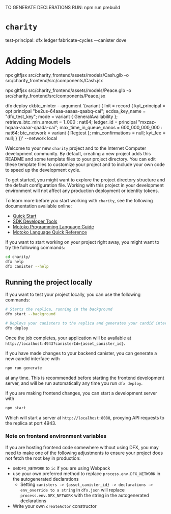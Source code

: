 TO GENERATE DECLERATIONS RUN: npm run prebuild

# `charity`

test-principal: 
dfx ledger fabricate-cycles --canister dove

# Adding Models
npx gltfjsx src/charity_frontend/assets/models/Cash.glb -o src/charity_frontend/src/components/Cash.jsx

npx gltfjsx src/charity_frontend/assets/models/Peace.glb -o src/charity_frontend/src/components/Peace.jsx


dfx deploy ckbtc_minter --argument '(variant { Init = record { kyt_principal = opt principal "be2us-64aaa-aaaaa-qaabq-cai"; ecdsa_key_name = "dfx_test_key"; mode = variant { GeneralAvailability }; retrieve_btc_min_amount = 1_000 : nat64; ledger_id = principal "mxzaz-hqaaa-aaaar-qaada-cai"; max_time_in_queue_nanos = 600_000_000_000 : nat64; btc_network = variant { Regtest }; min_confirmations = null; kyt_fee = null; } })' --network local

Welcome to your new `charity` project and to the Internet Computer development community. By default, creating a new project adds this README and some template files to your project directory. You can edit these template files to customize your project and to include your own code to speed up the development cycle.

To get started, you might want to explore the project directory structure and the default configuration file. Working with this project in your development environment will not affect any production deployment or identity tokens.

To learn more before you start working with `charity`, see the following documentation available online:

- [Quick Start](https://internetcomputer.org/docs/current/developer-docs/setup/deploy-locally)
- [SDK Developer Tools](https://internetcomputer.org/docs/current/developer-docs/setup/install)
- [Motoko Programming Language Guide](https://internetcomputer.org/docs/current/motoko/main/motoko)
- [Motoko Language Quick Reference](https://internetcomputer.org/docs/current/motoko/main/language-manual)

If you want to start working on your project right away, you might want to try the following commands:

```bash
cd charity/
dfx help
dfx canister --help
```

## Running the project locally

If you want to test your project locally, you can use the following commands:

```bash
# Starts the replica, running in the background
dfx start --background

# Deploys your canisters to the replica and generates your candid interface
dfx deploy
```

Once the job completes, your application will be available at `http://localhost:4943?canisterId={asset_canister_id}`.

If you have made changes to your backend canister, you can generate a new candid interface with

```bash
npm run generate
```

at any time. This is recommended before starting the frontend development server, and will be run automatically any time you run `dfx deploy`.

If you are making frontend changes, you can start a development server with

```bash
npm start
```

Which will start a server at `http://localhost:8080`, proxying API requests to the replica at port 4943.

### Note on frontend environment variables

If you are hosting frontend code somewhere without using DFX, you may need to make one of the following adjustments to ensure your project does not fetch the root key in production:

- set`DFX_NETWORK` to `ic` if you are using Webpack
- use your own preferred method to replace `process.env.DFX_NETWORK` in the autogenerated declarations
  - Setting `canisters -> {asset_canister_id} -> declarations -> env_override to a string` in `dfx.json` will replace `process.env.DFX_NETWORK` with the string in the autogenerated declarations
- Write your own `createActor` constructor
